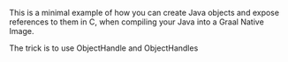 This is a minimal example of how you can create Java objects and expose references to them in C, when compiling your Java into a Graal Native Image.

The trick is to use ObjectHandle and ObjectHandles
